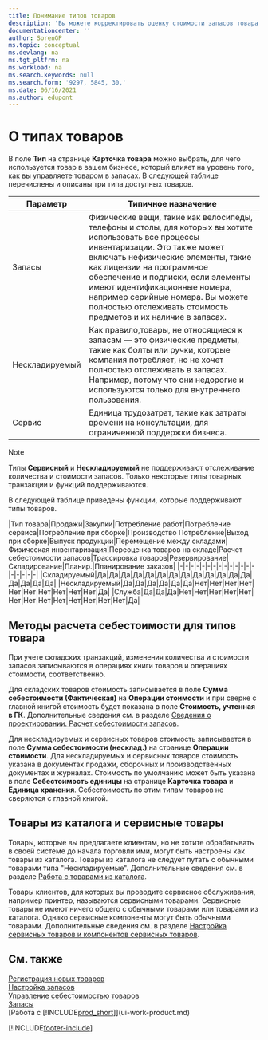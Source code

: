 ```yaml
---
title: Понимание типов товаров
description: 'Вы можете корректировать оценку стоимости запасов товара с помощью методов FIFO или средней себестоимости при изменении себестоимости по причине, не связанной с другими транзакциями.'
documentationcenter: ''
author: SorenGP
ms.topic: conceptual
ms.devlang: na
ms.tgt_pltfrm: na
ms.workload: na
ms.search.keywords: null
ms.search.form: '9297, 5845, 30,'
ms.date: 06/16/2021
ms.author: edupont
---
```

# О типах товаров
В поле **Тип** на странице **Карточка товара** можно выбрать, для чего используется товар в вашем бизнесе, который влияет на уровень того, как вы управляете товаром в запасах. В следующей таблице перечислены и описаны три типа доступных товаров.

|Параметр|Типичное назначение|
|------|-----------|
|Запасы|Физические вещи, такие как велосипеды, телефоны и столы, для которых вы хотите использовать все процессы инвентаризации. Это также может включать нефизические элементы, такие как лицензии на программное обеспечение и подписки, если элементы имеют идентификационные номера, например серийные номера. Вы можете полностью отслеживать стоимость предметов и их наличие в запасах.|
|Нескладируемый|Как правило,товары, не относящиеся к запасам — это физические предметы, такие как болты или ручки, которые компания потребляет, но не хочет полностью отслеживать в запасах. Например, потому что они недорогие и используются только для внутреннего пользования.|
|Сервис|Единица трудозатрат, такие как затраты времени на консультации, для ограниченной поддержки бизнеса.|

> [!NOTE]
> Типы **Сервисный** и **Нескладируемый** не поддерживают отслеживание количества и стоимости запасов. Только некоторые типы товарных транзакции и функций поддерживаются.

В следующей таблице приведены функции, которые поддерживают типы товаров.

|Тип товара|Продажи|Закупки|Потребление работ|Потребление сервиса|Потребление при сборке|Производство Потребление|Выход при сборке|Выпуск продукции|Перемещение между складами|Физическая инвентаризация|Переоценка товаров на складе|Расчет себестоимости запасов|Трассировка товаров|Резервирование|Складирование|Планир.|Планирование заказов|
|-|-|-|-|-|-|-|-|-|-|-|-|-|-|-|-|-|-|-|
|Складируемый|Да|Да|Да|Да|Да|Да|Да|Да|Да|Да|Да|Да|Да|Да|Да|Да|Да|
|Нескладируемый|Да|Да|Да|Да|Да|Да|Нет|Нет|Нет|Нет|Нет|Нет|Нет|Нет|Нет|Нет|Да|
|Служба|Да|Да|Да|Нет|Нет|Нет|Нет|Нет|Нет|Нет|Нет|Нет|Нет|Нет|Нет|Нет|Да|

## Методы расчета себестоимости для типов товара
При учете складских транзакций, изменения количества и стоимости запасов записываются в операциях книги товаров и операциях стоимости, соответственно. 

Для складских товаров стоимость записывается в поле **Сумма себестоимости (Фактическая)** на **Операции стоимости** и при сверке с главной книгой стоимость будет показана в поле **Стоимость, учтенная в ГК**. Дополнительные сведения см. в разделе [Сведения о проектировании. Расчет себестоимости запасов](design-details-inventory-costing.md).

Для нескладируемых и сервисных товаров стоимость записывается в поле **Сумма себестоимости (несклад.)** на странице **Операции стоимости**. Для нескладируемых и сервисных товаров стоимость указана в документах продажи, сборочных и производственных документах и журналах. Стоимость по умолчанию может быть указана в поле **Себестоимость единицы** на странице **Карточка товара** и **Единица хранения**. Себестоимость по этим типам товаров не сверяются с главной книгой. 

## Товары из каталога и сервисные товары
Товары, которые вы предлагаете клиентам, но не хотите обрабатывать в своей системе до начала торговли ими, могут быть настроены как товары из каталога. Товары из каталога не следует путать с обычными товарами типа "Нескладируемые". Дополнительные сведения см. в разделе [Работа с товарами из каталога](inventory-how-work-nonstock-items.md).

Товары клиентов, для которых вы проводите сервисное обслуживания, например принтер, называются сервисными товарами. Сервисные товары не имеют ничего общего с обычными товарами или товарами из каталога. Однако сервисные компоненты могут быть обычными товарами. Дополнительные сведения см. в разделе [Настройка сервисных товаров и компонентов сервисных товаров](service-how-setup-service-items.md).

## См. также
[Регистрация новых товаров](inventory-how-register-new-items.md)  
[Настройка запасов](inventory-setup-inventory.md)  
[Управление себестоимостью товаров](finance-manage-inventory-costs.md)  
[Запасы](inventory-manage-inventory.md)  
[Работа с [!INCLUDE[prod_short](includes/prod_short.md)]](ui-work-product.md)


[!INCLUDE[footer-include](includes/footer-banner.md)]
